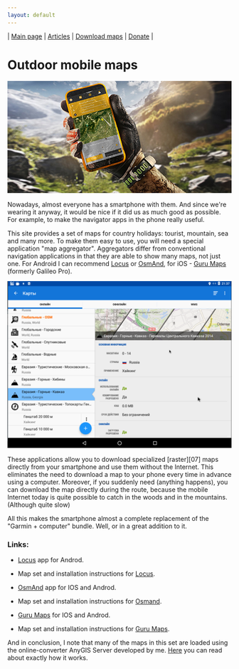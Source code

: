 ```yaml
---
layout: default
---
```


| [Main page][01] | [Articles][02] | [Download maps][03] | [Donate][04] |


[01]: /index_en
[02]: /Web/Html/Articles_en
[03]: /Web/Html/DownloadPage_en
[04]: https://www.donationalerts.com/r/nnngrach



# Outdoor mobile maps

![](/Web/Img/smartphone.png)

Nowadays, almost everyone has a smartphone with them. And since we're wearing it anyway, it would be nice if it did us as much good as possible. For example, to make the navigator apps in the phone really useful.

This site provides a set of maps for country holidays: tourist, mountain, sea and many more. To make them easy to use, you will need a special application "map aggregator". Aggregators differ from conventional navigation applications in that they are able to show many maps, not just one. For Android I can recommend [Locus][1] or [OsmAnd][6], for iOS - [Guru Maps][2] (formerly Galileo Pro).

![](/Web/Img/locus_maplist.png)

These applications allow you to download specialized [raster][07] maps directly from your smartphone and use them without the Internet. This eliminates the need to download a map to your phone every time in advance using a computer. Moreover, if you suddenly need (anything happens), you can download the map directly during the route, because the mobile Internet today is quite possible to catch in the woods and in the mountains. (Although quite slow)

All this makes the smartphone almost a complete replacement of the "Garmin + computer" bundle. Well, or in a great addition to it.

### Links: 

* [Locus][1] app for Androd.

* Map set and installation instructions for [Locus][10].

* [OsmAnd][6] app for IOS and Androd.

* Map set and installation instructions for [Osmand][11].

* [Guru Maps][2] for IOS and Androd.

* Map set and installation instructions for [Guru Maps][12].


And in conclusion, I note that many of the maps in this set are loaded using the online-сonverter AnyGIS Server developed by me. [Here][02] you can read about exactly how it works.




[1]: https://www.locusmap.eu/
[2]: https://gurumaps.app/
[3]: https://www.sasgis.org/
[4]: https://nakarte.me
[5]: https://melda.ru/2017/07/%D0%BD%D0%B0%D0%B2%D0%B8%D0%B3%D0%B0%D1%86%D0%B8%D1%8F-%D0%B2-%D0%BF%D0%BE%D1%85%D0%BE%D0%B4%D0%B5-%D1%82%D0%B5%D0%BB%D0%B5%D1%84%D0%BE%D0%BD-vs-garmin/
[6]: https://osmand.net/
[10]: /Web/Html/Locus_ru
[11]: /Web/Html/Osmand_ru
[12]: /Web/Html/Galileo_ru

